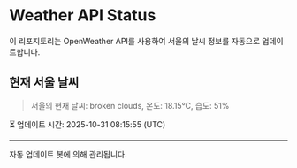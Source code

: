
# Weather API Status

이 리포지토리는 OpenWeather API를 사용하여 서울의 날씨 정보를 자동으로 업데이트합니다.

## 현재 서울 날씨
> 서울의 현재 날씨: broken clouds, 온도: 18.15°C, 습도: 51%

⏳ 업데이트 시간: 2025-10-31 08:15:55 (UTC)

---
자동 업데이트 봇에 의해 관리됩니다.
